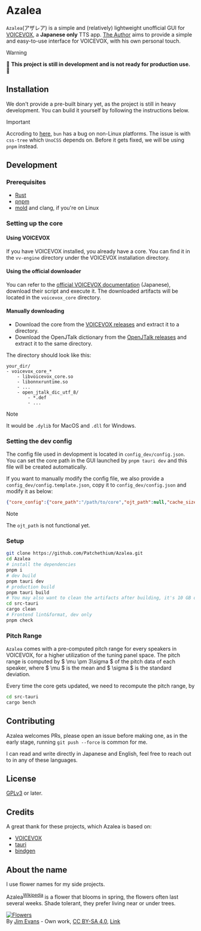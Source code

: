 # Azalea

`Azalea`(アザレア) is a simple and (relatively) lightweight unofficial GUI for [VOICEVOX](https://github.com/VOICEVOX/voicevox), a **Japanese only** TTS app. [The Author](https://github.com/Patchethium) aims to provide a simple and easy-to-use interface for VOICEVOX, with his own personal touch.

> [!WARNING]
> :construction: **This project is still in development and is not ready for production use.** :construction:

## Installation

We don't provide a pre-built binary yet, as the project is still in heavy development. You can build it yourself by following the instructions below.

> [!IMPORTANT]
> Accroding to [here](https://github.com/oven-sh/bun/issues/13076), `bun` has a bug on non-Linux platforms. The issue is with `css-tree` which `UnoCSS` depends on. Before it gets fixed, we will be using `pnpm` instead.

## Development

### Prerequisites

- [Rust](https://rustup.rs)
- [pnpm](https://pnpm.io)
- [mold](https://github.com/rui314/mold) and clang, if you're on Linux

### Setting up the core

#### Using VOICEVOX

If you have VOICEVOX installed, you already have a core. You can find it in the `vv-engine` directory under the VOICEVOX installation directory.

#### Using the official downloader

You can refer to the [official VOICEVOX documentation](https://github.com/VOICEVOX/voicevox_core?tab=readme-ov-file#%E7%92%B0%E5%A2%83%E6%A7%8B%E7%AF%89) (Japanese), download their script and execute it. The downloaded artifacts will be located in the `voicevox_core` directory.

#### Manually downloading

 - Download the core from the [VOICEVOX releases](https://github.com/VOICEVOX/voicevox_core/releases) and extract it to a directory.
 - Download the OpenJTalk dictionary from the [OpenJTalk releases](https://jaist.dl.sourceforge.net/project/open-jtalk/Dictionary/open_jtalk_dic-1.11/open_jtalk_dic_utf_8-1.11.tar.gz) and extract it to the same directory.

The directory should look like this:

```
your_dir/
- voicevox_core_*
    - libvoicevox_core.so
    - libonnxruntime.so
    - ...
    - open_jtalk_dic_utf_8/
        - *.def
        - ...
```

> [!NOTE]
> It would be `.dylib` for MacOS and `.dll` for Windows.

### Setting the dev config

The config file used in devlopment is located in `config_dev/config.json`. You can set the core path in the GUI launched by `pnpm tauri dev` and this file will be created automatically.

If you want to manually modify the config file, we also provide a `config_dev/config.template.json`, copy it to `config_dev/config.json` and modify it as below:

```json
{"core_config":{"core_path":"/path/to/core","ojt_path":null,"cache_size":1024}}
```

> [!NOTE]
> The `ojt_path` is not functional yet.

### Setup

```sh
git clone https://github.com/Patchethium/Azalea.git
cd Azalea
# install the dependencies
pnpm i
# dev build
pnpm tauri dev
# production build
pnpm tauri build
# You may also want to clean the artifacts after building, it's 10 GB or so
cd src-tauri
cargo clean
# Frontend lint&format, dev only
pnpm check
```

### Pitch Range

`Azalea` comes with a pre-computed pitch range for every speakers in VOICEVOX, for a higher utilization of the tuning panel space.
The pitch range is computed by $ \mu \pm 3\sigma $ of the pitch data of each speaker, where $ \mu $ is the mean and $ \sigma $ is the standard deviation.

Every time the core gets updated, we need to recompute the pitch range, by

```sh
cd src-tauri
cargo bench
```

## Contributing

Azalea welcomes PRs, please open an issue before making one, as in the early stage, running `git push --force` is common for me.

I can read and write directly in Japanese and English, feel free to reach out to in any of these languages.

## License

[GPLv3](LICENSE) or later.

## Credits

A great thank for these projects, which Azalea is based on:

- [VOICEVOX](https://github.com/VOICEVOX/voicevox)
- [tauri](https://github.com/tauri-apps/tauri)
- [bindgen](https://github.com/rust-lang/rust-bindgen)

## About the name

I use flower names for my side projects.

Azalea<sup>[Wikipedia](https://en.wikipedia.org/wiki/Azalea)</sup> is a flower that blooms in spring, the flowers often last several weeks. Shade tolerant, they prefer living near or under trees.

<p><a href="https://commons.wikimedia.org/wiki/File:Azalea,_a_member_of_the_genus_Rhododendron.jpg#/media/File:Azalea,_a_member_of_the_genus_Rhododendron.jpg"><img src="https://upload.wikimedia.org/wikipedia/commons/1/17/Azalea%2C_a_member_of_the_genus_Rhododendron.jpg" alt="Flowers"></a><br>By <a href="//commons.wikimedia.org/wiki/User:Jim_Evans" title="User:Jim Evans">Jim Evans</a> - <span class="int-own-work" lang="en">Own work</span>, <a href="https://creativecommons.org/licenses/by-sa/4.0" title="Creative Commons Attribution-Share Alike 4.0">CC BY-SA 4.0</a>, <a href="https://commons.wikimedia.org/w/index.php?curid=56492422">Link</a></p>